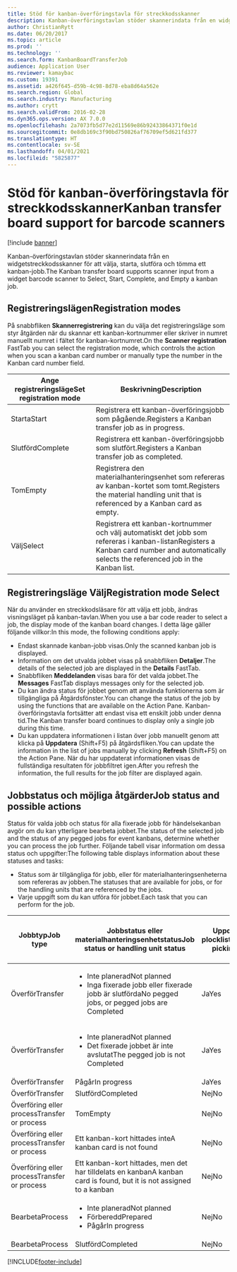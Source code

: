 ```yaml
---
title: Stöd för kanban-överföringstavla för streckkodsskanner
description: Kanban-överföringstavlan stöder skannerindata från en widgetstreckkodsskanner för att välja, starta, slutföra och tömma ett kanban-jobb.
author: ChristianRytt
ms.date: 06/20/2017
ms.topic: article
ms.prod: ''
ms.technology: ''
ms.search.form: KanbanBoardTransferJob
audience: Application User
ms.reviewer: kamaybac
ms.custom: 19391
ms.assetid: a426f645-d59b-4c98-8d78-eba8d64a562e
ms.search.region: Global
ms.search.industry: Manufacturing
ms.author: crytt
ms.search.validFrom: 2016-02-28
ms.dyn365.ops.version: AX 7.0.0
ms.openlocfilehash: 2a7073fb5d77e2d11569e86b92433864371f0e1d
ms.sourcegitcommit: 0e8db169c3f90bd750826af76709ef5d621fd377
ms.translationtype: HT
ms.contentlocale: sv-SE
ms.lasthandoff: 04/01/2021
ms.locfileid: "5825877"
---
```

# <a name="kanban-transfer-board-support-for-barcode-scanners"></a><span data-ttu-id="d02d9-103">Stöd för kanban-överföringstavla för streckkodsskanner</span><span class="sxs-lookup"><span data-stu-id="d02d9-103">Kanban transfer board support for barcode scanners</span></span>

[!include [banner](../includes/banner.md)]

<span data-ttu-id="d02d9-104">Kanban-överföringstavlan stöder skannerindata från en widgetstreckkodsskanner för att välja, starta, slutföra och tömma ett kanban-jobb.</span><span class="sxs-lookup"><span data-stu-id="d02d9-104">The Kanban transfer board supports scanner input from a widget barcode scanner to Select, Start, Complete, and Empty a kanban job.</span></span>

<a name="registration-modes"></a><span data-ttu-id="d02d9-105">Registreringslägen</span><span class="sxs-lookup"><span data-stu-id="d02d9-105">Registration modes</span></span>
------------------

<span data-ttu-id="d02d9-106">På snabbfliken **Skannerregistrering** kan du välja det registreringsläge som styr åtgärden när du skannar ett kanban-kortnummer eller skriver in numret manuellt numret i fältet för kanban-kortnumret.</span><span class="sxs-lookup"><span data-stu-id="d02d9-106">On the **Scanner registration** FastTab you can select the registration mode, which controls the action when you scan a kanban card number or manually type the number in the Kanban card number field.</span></span>

| <span data-ttu-id="d02d9-107">Ange registreringsläge</span><span class="sxs-lookup"><span data-stu-id="d02d9-107">Set registration mode</span></span> | <span data-ttu-id="d02d9-108">Beskrivning</span><span class="sxs-lookup"><span data-stu-id="d02d9-108">Description</span></span>                                                                                     |
|-----------------------|-------------------------------------------------------------------------------------------------|
| <span data-ttu-id="d02d9-109">Starta</span><span class="sxs-lookup"><span data-stu-id="d02d9-109">Start</span></span>                 | <span data-ttu-id="d02d9-110">Registrera ett kanban-överföringsjobb som pågående.</span><span class="sxs-lookup"><span data-stu-id="d02d9-110">Registers a Kanban transfer job as in progress.</span></span>                                                 |
| <span data-ttu-id="d02d9-111">Slutförd</span><span class="sxs-lookup"><span data-stu-id="d02d9-111">Complete</span></span>              | <span data-ttu-id="d02d9-112">Registrera ett kanban-överföringsjobb som slutfört.</span><span class="sxs-lookup"><span data-stu-id="d02d9-112">Registers a Kanban transfer job as completed.</span></span>                                                   |
| <span data-ttu-id="d02d9-113">Tom</span><span class="sxs-lookup"><span data-stu-id="d02d9-113">Empty</span></span>                 | <span data-ttu-id="d02d9-114">Registrera den materialhanteringsenhet som refereras av kanban-kortet som tomt.</span><span class="sxs-lookup"><span data-stu-id="d02d9-114">Registers the material handling unit that is referenced by a Kanban card as empty.</span></span>              |
| <span data-ttu-id="d02d9-115">Välj</span><span class="sxs-lookup"><span data-stu-id="d02d9-115">Select</span></span>                | <span data-ttu-id="d02d9-116">Registrera ett kanban-kortnummer och välj automatiskt det jobb som refereras i kanban-listan</span><span class="sxs-lookup"><span data-stu-id="d02d9-116">Registers a Kanban card number and automatically selects the referenced job in the Kanban list.</span></span> |

 
<a name="registration-mode-select"></a><span data-ttu-id="d02d9-117">Registreringsläge Välj</span><span class="sxs-lookup"><span data-stu-id="d02d9-117">Registration mode Select</span></span>
------------------------

<span data-ttu-id="d02d9-118">När du använder en streckkodsläsare för att välja ett jobb, ändras visningsläget på kanban-tavlan.</span><span class="sxs-lookup"><span data-stu-id="d02d9-118">When you use a bar code reader to select a job, the display mode of the kanban board changes.</span></span> <span data-ttu-id="d02d9-119">I detta läge gäller följande villkor:</span><span class="sxs-lookup"><span data-stu-id="d02d9-119">In this mode, the following conditions apply:</span></span>

-   <span data-ttu-id="d02d9-120">Endast skannade kanban-jobb visas.</span><span class="sxs-lookup"><span data-stu-id="d02d9-120">Only the scanned kanban job is displayed.</span></span>
-   <span data-ttu-id="d02d9-121">Information om det utvalda jobbet visas på snabbfliken **Detaljer**.</span><span class="sxs-lookup"><span data-stu-id="d02d9-121">The details of the selected job are displayed in the **Details** FastTab.</span></span>
-   <span data-ttu-id="d02d9-122">Snabbfliken **Meddelanden** visas bara för det valda jobbet.</span><span class="sxs-lookup"><span data-stu-id="d02d9-122">The **Messages** FastTab displays messages only for the selected job.</span></span>
-   <span data-ttu-id="d02d9-123">Du kan ändra status för jobbet genom att använda funktionerna som är tillgängliga på Åtgärdsfönster.</span><span class="sxs-lookup"><span data-stu-id="d02d9-123">You can change the status of the job by using the functions that are available on the Action Pane.</span></span> <span data-ttu-id="d02d9-124">Kanban-överföringstavla fortsätter att endast visa ett enskilt jobb under denna tid.</span><span class="sxs-lookup"><span data-stu-id="d02d9-124">The Kanban transfer board continues to display only a single job during this time.</span></span>
-   <span data-ttu-id="d02d9-125">Du kan uppdatera informationen i listan över jobb manuellt genom att klicka på **Uppdatera** (Shift+F5) på åtgärdsfliken.</span><span class="sxs-lookup"><span data-stu-id="d02d9-125">You can update the information in the list of jobs manually by clicking **Refresh** (Shift+F5) on the Action Pane.</span></span> <span data-ttu-id="d02d9-126">När du har uppdaterat informationen visas de fullständiga resultaten för jobbfiltret igen.</span><span class="sxs-lookup"><span data-stu-id="d02d9-126">After you refresh the information, the full results for the job filter are displayed again.</span></span>

## <a name="job-status-and-possible-actions"></a><span data-ttu-id="d02d9-127">Jobbstatus och möjliga åtgärder</span><span class="sxs-lookup"><span data-stu-id="d02d9-127">Job status and possible actions</span></span>
<span data-ttu-id="d02d9-128">Status för valda jobb och status för alla fixerade jobb för händelsekanban avgör om du kan ytterligare bearbeta jobbet.</span><span class="sxs-lookup"><span data-stu-id="d02d9-128">The status of the selected job and the status of any pegged jobs for event kanbans, determine whether you can process the job further.</span></span> <span data-ttu-id="d02d9-129">Följande tabell visar information om dessa status och uppgifter:</span><span class="sxs-lookup"><span data-stu-id="d02d9-129">The following table displays information about these statuses and tasks:</span></span>
-   <span data-ttu-id="d02d9-130">Status som är tillgängliga för jobb, eller för materialhanteringsenheterna som refereras av jobben.</span><span class="sxs-lookup"><span data-stu-id="d02d9-130">The statuses that are available for jobs, or for the handling units that are referenced by the jobs.</span></span>
-   <span data-ttu-id="d02d9-131">Varje uppgift som du kan utföra för jobbet.</span><span class="sxs-lookup"><span data-stu-id="d02d9-131">Each task that you can perform for the job.</span></span>

<table>
<colgroup>
<col width="12%" />
<col width="12%" />
<col width="12%" />
<col width="12%" />
<col width="12%" />
<col width="12%" />
<col width="12%" />
<col width="12%" />
</colgroup>
<thead>
<tr class="header">
<th><span data-ttu-id="d02d9-132">Jobbtyp</span><span class="sxs-lookup"><span data-stu-id="d02d9-132">Job type</span></span></th>
<th><span data-ttu-id="d02d9-133">Jobbstatus eller materialhanteringsenhetstatus</span><span class="sxs-lookup"><span data-stu-id="d02d9-133">Job status or handling unit status</span></span></th>
<th><span data-ttu-id="d02d9-134">Uppdatera plocklista</span><span class="sxs-lookup"><span data-stu-id="d02d9-134">Update picking list</span></span></th>
<th><span data-ttu-id="d02d9-135">Starta</span><span class="sxs-lookup"><span data-stu-id="d02d9-135">Start</span></span></th>
<th><span data-ttu-id="d02d9-136">Uppdatera registrering</span><span class="sxs-lookup"><span data-stu-id="d02d9-136">Update registration</span></span></th>
<th><span data-ttu-id="d02d9-137">Slutförd</span><span class="sxs-lookup"><span data-stu-id="d02d9-137">Complete</span></span></th>
<th><span data-ttu-id="d02d9-138">Tom</span><span class="sxs-lookup"><span data-stu-id="d02d9-138">Empty</span></span></th>
<th><span data-ttu-id="d02d9-139">Skapa händelse-kanban</span><span class="sxs-lookup"><span data-stu-id="d02d9-139">Create event kanbans</span></span></th>
</tr>
</thead>
<tbody>
<tr class="odd">
<td><span data-ttu-id="d02d9-140">Överför</span><span class="sxs-lookup"><span data-stu-id="d02d9-140">Transfer</span></span></td>
<td><ul>
<li><span data-ttu-id="d02d9-141">Inte planerad</span><span class="sxs-lookup"><span data-stu-id="d02d9-141">Not planned</span></span></li>
<li><span data-ttu-id="d02d9-142">Inga fixerade jobb eller fixerade jobb är slutförda</span><span class="sxs-lookup"><span data-stu-id="d02d9-142">No pegged jobs, or pegged jobs are Completed</span></span></li>
</ul></td>
<td><span data-ttu-id="d02d9-143">Ja</span><span class="sxs-lookup"><span data-stu-id="d02d9-143">Yes</span></span></td>
<td><span data-ttu-id="d02d9-144">Ja</span><span class="sxs-lookup"><span data-stu-id="d02d9-144">Yes</span></span></td>
<td><span data-ttu-id="d02d9-145">Ja</span><span class="sxs-lookup"><span data-stu-id="d02d9-145">Yes</span></span></td>
<td><span data-ttu-id="d02d9-146">Ja</span><span class="sxs-lookup"><span data-stu-id="d02d9-146">Yes</span></span></td>
<td><span data-ttu-id="d02d9-147">Nej</span><span class="sxs-lookup"><span data-stu-id="d02d9-147">No</span></span></td>
<td><span data-ttu-id="d02d9-148">Ja</span><span class="sxs-lookup"><span data-stu-id="d02d9-148">Yes</span></span></td>
</tr>
<tr class="even">
<td><span data-ttu-id="d02d9-149">Överför</span><span class="sxs-lookup"><span data-stu-id="d02d9-149">Transfer</span></span></td>
<td><ul>
<li><span data-ttu-id="d02d9-150">Inte planerad</span><span class="sxs-lookup"><span data-stu-id="d02d9-150">Not planned</span></span></li>
<li><span data-ttu-id="d02d9-151">Det fixerade jobbet är inte avslutat</span><span class="sxs-lookup"><span data-stu-id="d02d9-151">The pegged job is not Completed</span></span></li>
</ul></td>
<td><span data-ttu-id="d02d9-152">Ja</span><span class="sxs-lookup"><span data-stu-id="d02d9-152">Yes</span></span></td>
<td><span data-ttu-id="d02d9-153">Nej</span><span class="sxs-lookup"><span data-stu-id="d02d9-153">No</span></span></td>
<td><span data-ttu-id="d02d9-154">Ja</span><span class="sxs-lookup"><span data-stu-id="d02d9-154">Yes</span></span></td>
<td><span data-ttu-id="d02d9-155">Nej</span><span class="sxs-lookup"><span data-stu-id="d02d9-155">No</span></span></td>
<td><span data-ttu-id="d02d9-156">Nej</span><span class="sxs-lookup"><span data-stu-id="d02d9-156">No</span></span></td>
<td><span data-ttu-id="d02d9-157">Nej</span><span class="sxs-lookup"><span data-stu-id="d02d9-157">No</span></span></td>
</tr>
<tr class="odd">
<td><span data-ttu-id="d02d9-158">Överför</span><span class="sxs-lookup"><span data-stu-id="d02d9-158">Transfer</span></span></td>
<td><span data-ttu-id="d02d9-159">Pågår</span><span class="sxs-lookup"><span data-stu-id="d02d9-159">In progress</span></span></td>
<td><span data-ttu-id="d02d9-160">Ja</span><span class="sxs-lookup"><span data-stu-id="d02d9-160">Yes</span></span></td>
<td><span data-ttu-id="d02d9-161">Nej</span><span class="sxs-lookup"><span data-stu-id="d02d9-161">No</span></span></td>
<td><span data-ttu-id="d02d9-162">Ja</span><span class="sxs-lookup"><span data-stu-id="d02d9-162">Yes</span></span></td>
<td><span data-ttu-id="d02d9-163">Ja</span><span class="sxs-lookup"><span data-stu-id="d02d9-163">Yes</span></span></td>
<td><span data-ttu-id="d02d9-164">Nej</span><span class="sxs-lookup"><span data-stu-id="d02d9-164">No</span></span></td>
<td><span data-ttu-id="d02d9-165">Nej</span><span class="sxs-lookup"><span data-stu-id="d02d9-165">No</span></span></td>
</tr>
<tr class="even">
<td><span data-ttu-id="d02d9-166">Överför</span><span class="sxs-lookup"><span data-stu-id="d02d9-166">Transfer</span></span></td>
<td><span data-ttu-id="d02d9-167">Slutförd</span><span class="sxs-lookup"><span data-stu-id="d02d9-167">Completed</span></span></td>
<td><span data-ttu-id="d02d9-168">Nej</span><span class="sxs-lookup"><span data-stu-id="d02d9-168">No</span></span></td>
<td><span data-ttu-id="d02d9-169">Nej</span><span class="sxs-lookup"><span data-stu-id="d02d9-169">No</span></span></td>
<td><span data-ttu-id="d02d9-170">Nej</span><span class="sxs-lookup"><span data-stu-id="d02d9-170">No</span></span></td>
<td><span data-ttu-id="d02d9-171">Nej</span><span class="sxs-lookup"><span data-stu-id="d02d9-171">No</span></span></td>
<td><span data-ttu-id="d02d9-172">Ja</span><span class="sxs-lookup"><span data-stu-id="d02d9-172">Yes</span></span></td>
<td><span data-ttu-id="d02d9-173">Nej</span><span class="sxs-lookup"><span data-stu-id="d02d9-173">No</span></span></td>
</tr>
<tr class="odd">
<td><span data-ttu-id="d02d9-174">Överföring eller process</span><span class="sxs-lookup"><span data-stu-id="d02d9-174">Transfer or process</span></span></td>
<td><span data-ttu-id="d02d9-175">Tom</span><span class="sxs-lookup"><span data-stu-id="d02d9-175">Empty</span></span></td>
<td><span data-ttu-id="d02d9-176">Nej</span><span class="sxs-lookup"><span data-stu-id="d02d9-176">No</span></span></td>
<td><span data-ttu-id="d02d9-177">Nej</span><span class="sxs-lookup"><span data-stu-id="d02d9-177">No</span></span></td>
<td><span data-ttu-id="d02d9-178">Nej</span><span class="sxs-lookup"><span data-stu-id="d02d9-178">No</span></span></td>
<td><span data-ttu-id="d02d9-179">Nej</span><span class="sxs-lookup"><span data-stu-id="d02d9-179">No</span></span></td>
<td><span data-ttu-id="d02d9-180">Nej</span><span class="sxs-lookup"><span data-stu-id="d02d9-180">No</span></span></td>
<td><span data-ttu-id="d02d9-181">Nej</span><span class="sxs-lookup"><span data-stu-id="d02d9-181">No</span></span></td>
</tr>
<tr class="even">
<td><span data-ttu-id="d02d9-182">Överföring eller process</span><span class="sxs-lookup"><span data-stu-id="d02d9-182">Transfer or process</span></span></td>
<td><span data-ttu-id="d02d9-183">Ett kanban-kort hittades inte</span><span class="sxs-lookup"><span data-stu-id="d02d9-183">A kanban card is not found</span></span></td>
<td><span data-ttu-id="d02d9-184">Nej</span><span class="sxs-lookup"><span data-stu-id="d02d9-184">No</span></span></td>
<td><span data-ttu-id="d02d9-185">Nej</span><span class="sxs-lookup"><span data-stu-id="d02d9-185">No</span></span></td>
<td><span data-ttu-id="d02d9-186">Nej</span><span class="sxs-lookup"><span data-stu-id="d02d9-186">No</span></span></td>
<td><span data-ttu-id="d02d9-187">Nej</span><span class="sxs-lookup"><span data-stu-id="d02d9-187">No</span></span></td>
<td><span data-ttu-id="d02d9-188">Nej</span><span class="sxs-lookup"><span data-stu-id="d02d9-188">No</span></span></td>
<td><span data-ttu-id="d02d9-189">Nej</span><span class="sxs-lookup"><span data-stu-id="d02d9-189">No</span></span></td>
</tr>
<tr class="odd">
<td><span data-ttu-id="d02d9-190">Överföring eller process</span><span class="sxs-lookup"><span data-stu-id="d02d9-190">Transfer or process</span></span></td>
<td><span data-ttu-id="d02d9-191">Ett kanban-kort hittades, men det har tilldelats en kanban</span><span class="sxs-lookup"><span data-stu-id="d02d9-191">A kanban card is found, but it is not assigned to a kanban</span></span></td>
<td><span data-ttu-id="d02d9-192">Nej</span><span class="sxs-lookup"><span data-stu-id="d02d9-192">No</span></span></td>
<td><span data-ttu-id="d02d9-193">Nej</span><span class="sxs-lookup"><span data-stu-id="d02d9-193">No</span></span></td>
<td><span data-ttu-id="d02d9-194">Nej</span><span class="sxs-lookup"><span data-stu-id="d02d9-194">No</span></span></td>
<td><span data-ttu-id="d02d9-195">Nej</span><span class="sxs-lookup"><span data-stu-id="d02d9-195">No</span></span></td>
<td><span data-ttu-id="d02d9-196">Nej</span><span class="sxs-lookup"><span data-stu-id="d02d9-196">No</span></span></td>
<td><span data-ttu-id="d02d9-197">Nej</span><span class="sxs-lookup"><span data-stu-id="d02d9-197">No</span></span></td>
</tr>
<tr class="even">
<td><span data-ttu-id="d02d9-198">Bearbeta</span><span class="sxs-lookup"><span data-stu-id="d02d9-198">Process</span></span></td>
<td><ul>
<li><span data-ttu-id="d02d9-199">Inte planerad</span><span class="sxs-lookup"><span data-stu-id="d02d9-199">Not planned</span></span></li>
<li><span data-ttu-id="d02d9-200">Förberedd</span><span class="sxs-lookup"><span data-stu-id="d02d9-200">Prepared</span></span></li>
<li><span data-ttu-id="d02d9-201">Pågår</span><span class="sxs-lookup"><span data-stu-id="d02d9-201">In progress</span></span></li>
</ul></td>
<td><span data-ttu-id="d02d9-202">Nej</span><span class="sxs-lookup"><span data-stu-id="d02d9-202">No</span></span></td>
<td><span data-ttu-id="d02d9-203">Nej</span><span class="sxs-lookup"><span data-stu-id="d02d9-203">No</span></span></td>
<td><span data-ttu-id="d02d9-204">Nej</span><span class="sxs-lookup"><span data-stu-id="d02d9-204">No</span></span></td>
<td><span data-ttu-id="d02d9-205">Nej</span><span class="sxs-lookup"><span data-stu-id="d02d9-205">No</span></span></td>
<td><span data-ttu-id="d02d9-206">Nej</span><span class="sxs-lookup"><span data-stu-id="d02d9-206">No</span></span></td>
<td><span data-ttu-id="d02d9-207">Nej</span><span class="sxs-lookup"><span data-stu-id="d02d9-207">No</span></span></td>
</tr>
<tr class="odd">
<td><span data-ttu-id="d02d9-208">Bearbeta</span><span class="sxs-lookup"><span data-stu-id="d02d9-208">Process</span></span></td>
<td><span data-ttu-id="d02d9-209">Slutförd</span><span class="sxs-lookup"><span data-stu-id="d02d9-209">Completed</span></span></td>
<td><span data-ttu-id="d02d9-210">Nej</span><span class="sxs-lookup"><span data-stu-id="d02d9-210">No</span></span></td>
<td><span data-ttu-id="d02d9-211">Nej</span><span class="sxs-lookup"><span data-stu-id="d02d9-211">No</span></span></td>
<td><span data-ttu-id="d02d9-212">Nej</span><span class="sxs-lookup"><span data-stu-id="d02d9-212">No</span></span></td>
<td><span data-ttu-id="d02d9-213">Nej</span><span class="sxs-lookup"><span data-stu-id="d02d9-213">No</span></span></td>
<td><span data-ttu-id="d02d9-214">Nej</span><span class="sxs-lookup"><span data-stu-id="d02d9-214">No</span></span></td>
<td><span data-ttu-id="d02d9-215">Nej</span><span class="sxs-lookup"><span data-stu-id="d02d9-215">No</span></span></td>
</tr>
</tbody>
</table>







[!INCLUDE[footer-include](../../includes/footer-banner.md)]